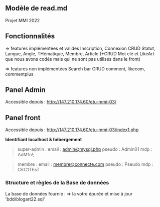 Modèle de read.md
-----------------

Projet MMI 2022

## Fonctionnalités

=> features implémentées et valides
Inscription, Connexion
CRUD Statut, Langue, Angle, THématique, Membre, Article
(+CRUD Mot clé et LikeArt que nous avons codés mais qui ne sont pas utilisés dans le front)

=> features non implémentées
Search bar
CRUD comment, likecom, commentplus

## Panel Admin

Accessible depuis : http://147.210.174.60/etu-mmi-03/

## Panel front

Accessible depuis : http://147.210.174.60/etu-mmi-03/index1.php

**Identifiant localhost & hébergement**

> super-admin :
> email : admin@mysql.php
> pseudo : Admin01
> mdp : AdM1n!;

> membre :
> email : membre@connecte.com
> pseudo : Pseudo
> mdp : C€C1T€sT

### Structure et règles de la Base de données

La base de données fournie :
=> la votre épurée et mise à jour
'bdd/blogart22.sql'